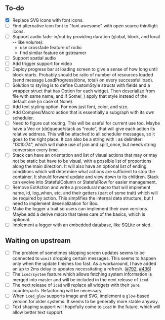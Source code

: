 ## To-do

- [x] Replace SVG icons with font icons.
- [ ] Find alternative icon font to "font awesome" with open source thin/light icons. 
- [ ] Support audio fade-in/out by providing duration (global, block, and local -- like volume):
    - use crossfade feature of rodio
    - find similar feature on gstreamer
- [ ] Support spatial audio
- [ ] Add trigger support for video
- [ ] Deploy progress bar at loading screen to give a sense of how long until block starts. Probably should be ratio of number of resources loaded (send message LoadProgress(done, total) on every successful load).
- [ ] Solution to styling is to define CustomStyle structs with fields and a wrapper struct that has Option<T>  for each widget. Then deserialize from file with same name, and if Some(_) apply that style instead of the default one (in case of None).
- [ ] Add text styling option. For now just font, color, and size.
- [ ] Add Complex/Macro action that is essentially a subgraph with its own scheduler.
- [ ] Need to figure out routing. This will be useful for current use too. Maybe have a Vec<usize> or (de)queue/stack as “route”, that will give each action its relative address. This will be attached to all scheduler messages, so it goes to the right place. It can also be a string with : as delimiter: “13:10:74”, which will make use of join and split_once, but needs string conversion every time.
- [ ] Stack can have an orientation and list of visual actions that may or may not be static but have to be visual, with a possible list of proportions along the main direction. It will also have an optional list of ending conditions which will determine what actions are sufficient to stop the container. It should forward update and view down to its children. Stack can evolve into StatefulColumn or StatefulRow for easier management.
- [ ] Remove ExtAction and write a procedural macro that will implement name, id, log_when, etc. and their getters (part of some trait) which will be required by action. This simplifies the internal data structure, but I need to implement deserialization for Box<dyn Action>.
- [ ] Make the logger a trait so users can implement their own versions. Maybe add a derive macro that takes care of the basics, which is optional.
- [ ] Implement a logger with an embedded database, like SQLite or sled.

## Waiting on upstream

- [ ] The problem of sometimes skipping screen updates seems to be connected to `winit` dropping certain messages. This seems to happen only when the update finishes too fast. As a workaround, I have added an up to 2ms delay to updates necessitating a refresh. ([#792](https://github.com/iced-rs/iced/issues/792), [#436](https://github.com/iced-rs/iced/issues/436))   
- [ ] The `iced/system` feature which allows fetching system information is merged into master and will be included in the next release of `iced`.
- [ ] The next release of `iced` will replace all widgets with their `pure` counterparts. Refactoring will be necessary. 
- [ ] When `iced_glow` supports image and SVG, implement a `glow`-based version for older systems. It seems to be generally more stable anyway.
- [ ] Text shaping support will hopefully come to `iced` in the future, which will allow better text support.
